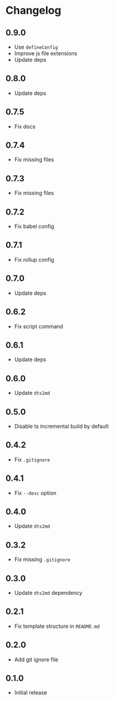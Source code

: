 # Changelog

## 0.9.0

- Use `defineConfig`
- Improve js file extensions
- Update deps

## 0.8.0

- Update deps

## 0.7.5

- Fix docs

## 0.7.4

- Fix missing files

## 0.7.3

- Fix missing files

## 0.7.2

- Fix babel config

## 0.7.1

- Fix rollup config

## 0.7.0

- Update deps

## 0.6.2

- Fix script command

## 0.6.1

- Update deps

## 0.6.0

- Update `dts2md`

## 0.5.0

- Disable ts incremental build by default

## 0.4.2

- Fix `.gitignore`

## 0.4.1

- Fix `--desc` option

## 0.4.0

- Update `dts2md`

## 0.3.2

- Fix missing `.gitignore`

## 0.3.0

- Update `dts2md` dependency

## 0.2.1

- Fix template structure in `README.md`

## 0.2.0

- Add git ignore file

## 0.1.0

- Initial release
